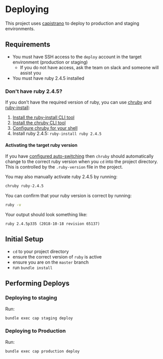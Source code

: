 # Deploying
This project uses [capistrano](https://github.com/capistrano/capistrano) to deploy to production and staging environments.

## Requirements
- You must have SSH access to the `deploy` account in the target environment (production or staging)
    - If you do not have access, ask the team on slack and someone will assist you
- You must have ruby 2.4.5 installed

### Don't have ruby 2.4.5?
If you don't have the required version of ruby, you can use [chruby](https://github.com/postmodern/chruby) and [ruby-install](https://github.com/postmodern/ruby-install):

1. [Install the ruby-install CLI tool](https://github.com/postmodern/ruby-install#install)
2. [Install the chruby CLI tool](https://github.com/postmodern/chruby#install)
3. [Configure chruby for your shell](https://github.com/postmodern/chruby#configuration)
3. Install ruby 2.4.5: `ruby-install ruby 2.4.5`


#### Activating the target ruby version
If you have [configured auto-switching](https://github.com/postmodern/chruby#auto-switching)
then `chruby` should automatically change to the correct ruby version when you
`cd` into the project directory. This is controlled by the `.ruby-version` file
in the project.

You may also manually activate ruby 2.4.5 by running:
```sh
chruby ruby-2.4.5
```

You can confirm that your ruby version is correct by running:
```sh
ruby -v
```
Your output should look something like:
```
ruby 2.4.5p335 (2018-10-18 revision 65137)
```

## Initial Setup
- `cd` to your project directory
- ensure the correct version of `ruby` is active
- ensure you are on the `master` branch
- run `bundle install`


## Performing Deploys
### Deploying to staging
Run:
```sh
bundle exec cap staging deploy
```

### Deploying to Production
Run:
```sh
bundle exec cap production deploy
```
